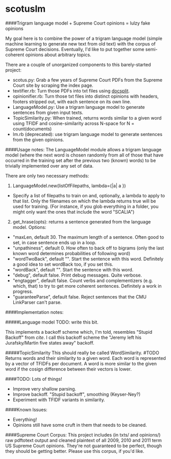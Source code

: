 scotuslm
==========

####Trigram language model + Supreme Court opinions = lulzy fake opinions

My goal here is to combine the power of a trigram language model (simple machine learning to generate new text from old text) with the corpus of Supreme Court decisions. Eventually, I'd like to put together some semi-coherent opinions about arbitrary topics.

There are a couple of unorganized components to this barely-started project:
- scotus.py: Grab a few years of Supreme Court PDFs from the Supreme Court site by scraping the index page.
- textifier.rb: Turn those PDFs into txt files using [docsplit](http://github.com/documentcloud/docsplit).
- opinionifier.rb: Turn those txt files into distinct opinions with headers, footers stripped out, with each sentence on its own line.
- LanguageModel.py: Use a trigram language model to generate sentences from given input texts.
- TopicSimilarity.py: When trained, returns words similar to a given word using TFIDF and cosine-similarity across N-space for N = count(documents)
- lm.rb (deprecated): use trigram language model to generate sentences from the given opinions.

####Usage notes:
The LanguageModel module allows a trigram language model (where the next word is chosen randomly from all of those that have occurred in the training set after the previous two (known) words) to be trivially implemented over any set of data. 

There are only two necessary methods:

1. LanguageModel.new(listOfFilepaths, lambda={|a| a })

  - Specify a list of filepaths to train on and, optionally, a lambda to apply to that list. Only the filenames on which the lambda returns true will be used for training. (For instance, if you glob everything in a folder, you might only want the ones that include the word "SCALIA")

2. get_hrase(opts): returns a sentence generated from the language model. Options:

  - "maxLen, default 30. The maximum length of a sentence. Often good to set, in case sentence ends up in a loop.
  - "unpathiness", default 0. How often to back off to bigrams (only the last known word determines probabilities of following word)
  - "wordTwoBack", default "". Start the sentence with this word. Definitely a good idea to set wordBack too, if you set this.
  - "wordBack", default "". Start the sentence with this word.
  - "debug", default false. Print debug messages. Quite verbose.
  - "engtagger", default false. Count verbs and complementizers (e.g. which, that) to try to get more coherent sentences. Definitely a work in progress.
  - "guaranteeParse", default false. Reject sentences that the CMU LinkParser can't parse.

####Implementation notes:

#####Language model
TODO: write this bit.

This implements a backoff scheme which, I'm told, resembles "Stupid Backoff" from _cite_. I call this backoff scheme the "Jeremy left his Jurafsky/Martin five states away" backoff.

#####TopicSimilarity
This should really be called WordSimilarity. #TODO
Returns words and their similarity to a given word. Each word is represented by a vector of TFIDFs per document. A word is more similar to the given word if the cosign difference between their vectors is lower.

####TODO:
Lots of things!
- Improve very shallow parsing.
- Improve backoff. "Stupid backoff", smoothing (Keyser-Ney?)
- Experiment with TFIDF variants in similarity.

####Known Issues:
- Everything!
- Opinions still have some cruft in them that needs to be cleaned.

####Supreme Court Corpus:
This project includes (in txts/ and opinions/) raw pdftotext output and cleaned plaintext of all 2009, 2010 and 2011 term US Supreme Court opinions. They're not guaranteed to be perfect, though they should be getting better. Please use this corpus, if you'd like.